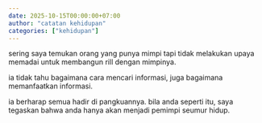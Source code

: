 ```yaml
---
date: 2025-10-15T00:00:00+07:00
author: "catatan kehidupan"
categories: ["kehidupan"]
---
```


sering saya temukan orang yang punya mimpi tapi tidak melakukan upaya memadai untuk membangun rill dengan mimpinya. 

ia tidak tahu bagaimana cara mencari informasi, juga bagaimana memanfaatkan informasi.

ia berharap semua hadir di pangkuannya.
bila anda seperti itu, saya tegaskan bahwa anda hanya akan menjadi pemimpi seumur hidup.